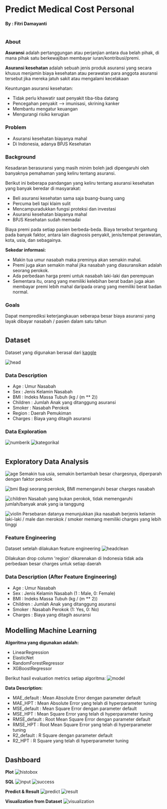 # Predict Medical Cost Personal
#### By : Fitri Damayanti

#

### About
**Asuransi** adalah pertanggungan atau perjanjian antara dua belah pihak, di mana pihak satu berkewajiban membayar iuran/kontribusi/premi.

**Asuransi kesehatan** adalah sebuah jenis produk asuransi yang secara khusus menjamin biaya kesehatan atau perawatan para anggota asuransi tersebut jika mereka jatuh sakit atau mengalami kecelakaan

Keuntungan asuransi kesehatan:
- Tidak perlu khawatir saat penyakit tiba-tiba datang
- Pencegahan penyakit --> imunisasi, skrining kanker
- Membantu mengatur keuangan
- Mengurangi risiko kerugian

### Problem
- Asuransi kesehatan biayanya mahal
- Di Indonesia, adanya BPJS Kesehatan

### Background
Kesadaran berasuransi yang masih minim boleh jadi dipengaruhi oleh banyaknya pemahaman yang keliru tentang asuransi.

Berikut ini beberapa pandangan yang keliru tentang asuransi kesehatan yang banyak beredar di masyarakat:
- Beli asuransi kesehatan sama saja buang-buang uang
- Percuma beli tapi klaim sulit
- Mencampuradukkan fungsi proteksi dan investasi
- Asuransi kesehatan biayanya mahal
- BPJS Kesehatan sudah memadai

Biaya premi pada setiap pasien berbeda-beda. Biaya tersebut tergantung pada banyak faktor, antara lain diagnosis penyakit, jenis/tempat perawatan, kota, usia, dan sebagainya.

**Sekedar informasi:**
- Makin tua umur nasabah maka preminya akan semakin mahal.
- Premi juga akan semakin mahal jika nasabah yang diasuransikan adalah seorang perokok.
- Ada perbedaan harga premi untuk nasabah laki-laki dan perempuan
- Sementara itu, orang yang memiliki kelebihan berat badan juga akan membayar premi lebih mahal daripada orang yang memiliki berat badan normal.

### Goals
Dapat memprediksi keterjangkauan seberapa besar biaya asuransi yang layak dibayar nasabah / pasien dalam satu tahun

#

## Dataset
Dataset yang digunakan berasal dari [kaggle](https://www.kaggle.com/mirichoi0218/insurance)

![head](storage/head.png)

### Data Description
- Age : Umur Nasabah
- Sex : Jenis Kelamin Nasabah
- BMI : Indeks Massa Tubuh (kg / (m ** 2))
- Children : Jumlah Anak yang ditanggung asuransi
- Smoker : Nasabah Perokok
- Region : Daerah Pemukiman
- Charges : Biaya yang ditagih asuransi

### Data Exploration
![numberik](storage/numberik.png)
![kategorikal](storage/kategorikal.png)

#

## Exploratory Data Analysis
![age](storage/scatterplotage.png)
Semakin tua usia, semakin bertambah besar chargesnya, diperparah dengan faktor perokok

![bmi](storage/scatterplotbmi.png)
Bagi seorang perokok, BMI memengaruhi besar charges nasabah

![children](storage/scatterplotchildren.png)
Nasabah yang bukan perokok, tidak memengaruhi jumlah/banyak anak yang ia tanggung

![violin](storage/violinplot.png)
Persebaran datanya menunjukkan jika nasabah berjenis kelamin laki-laki / male dan merokok / smoker memang memiliki charges yang lebih tinggi

### Feature Engineering
Dataset setelah dilakukan feature engineering
![headclean](storage/headclean.png)

Dilakukan drop column 'region' dikarenakan di Indonesia tidak ada perbedaan besar charges untuk setiap daerah

### Data Description (After Feature Engineering)
- Age : Umur Nasabah
- Sex : Jenis Kelamin Nasabah (1 : Male, 0: Female)
- BMI : Indeks Massa Tubuh (kg / (m ** 2))
- Children : Jumlah Anak yang ditanggung asuransi
- Smoker : Nasabah Perokok (1: Yes, 0: No)
- Charges : Biaya yang ditagih asuransi

## Modelling Machine Learning
**Algoritma yang digunakan adalah:**
- LinearRegression
- ElasticNet
- RandomForestRegressor
- XGBoostRegressor

Berikut hasil evaluation metrics setiap algoritma:
![model](storage/evaluation-model.png)

**Data Description:**
- MAE_default : Mean Absolute Error dengan parameter default
- MAE_HPT : Mean Absolute Error yang telah di hyperparameter tuning
- MSE_default : Mean Square Error dengan parameter default
- MSE_HPT : Mean Square Error yang telah di hyperparameter tuning
- RMSE_default : Root Mean Square Error dengan parameter default
- RMSE_HPT : Root Mean Square Error yang telah di hyperparameter tuning
- R2_default : R Square dengan parameter default
- R2_HPT : R Square yang telah di hyperparameter tuning

#

## Dashboard
**Plot**
![histobox](storage/Histogram&Boxplot.png)

**SQL**
![input](storage/input-data-sql.png)
![success](storage/input-sql-success.png)

**Predict & Result**
![predict](storage/predict.png)
![result](storage/predict-result.png)

**Visualization from Dataset**
![visualization](storage/visualization-dataset.png)


#